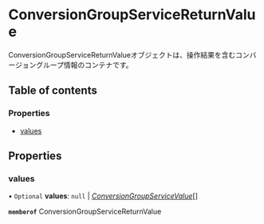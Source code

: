 # ConversionGroupServiceReturnValue


<div lang=\"ja\">ConversionGroupServiceReturnValueオブジェクトは、操作結果を含むコンバージョングループ情報のコンテナです。</div> 

## Table of contents

### Properties

- [values](conversiongroupservicereturnvalue.md#values)

## Properties

### values

• `Optional` **values**: ``null`` \| [*ConversionGroupServiceValue*](conversiongroupservicevalue.md)[]

**`memberof`** ConversionGroupServiceReturnValue
